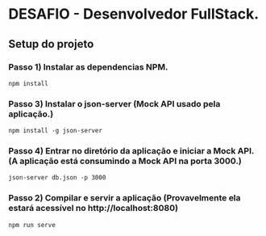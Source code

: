 # DESAFIO - Desenvolvedor FullStack.

## Setup do projeto

### Passo 1) Instalar as dependencias NPM.
```
npm install
```

### Passo 3) Instalar o json-server (Mock API usado pela aplicação.)
```
npm install -g json-server
```

### Passo 4) Entrar no diretório da aplicação e iniciar a Mock API. (A aplicação está consumindo a Mock API na porta 3000.)
```
json-server db.json -p 3000
```

### Passo 2) Compilar e servir a aplicação (Provavelmente ela estará acessível no http://localhost:8080)
```
npm run serve
```
